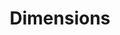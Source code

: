 ---
bigquery: https://console.cloud.google.com/bigquery?p=covid-19-dimensions-ai&page=table&d=data&t=publications
contributors: Digital Science, https://www.digital-science.com/
cost: Free for personal, non-commercial use.
description: Dimensions contains more than 100 million publications, ranging from
  articles published in scholarly journals, books and book chapters, to preprints
  and conference proceedings. All publications are contextualized with linked data
  sets, funding, publications, patents, clinical trials, and policy documents. You
  can also view associated categories, funders, institutions, and researcher profiles.
documentation: https://docs.dimensions.ai/bigquery/index.html
last_edit: 04/09/2022, 06:36:29
location: https://www.dimensions.ai/products/free/
maintained_by: Digital Science, https://www.digital-science.com/
schema_fields:
- publication_date
- inventor_names
- embargo_date
- grant_number
- links
- expiration_date
- research_org_state_names
- name
- start_year
- research_org_state_codes
- associated_publication_id
- publisher
- category_hrcs_rac
- research_org_cities
- categories
- labels
- funding_gbp
- expiration_year
- category_bra
- funding_nzd
- legal_status
- brief_title
- foa_number
- altmetrics
- established
- research_org_city_names
- funding_aud
- date_online
- category_icrp_ct
- funding_cad
- original_assignee_orgs
- ipcr
- associated_publication_pmid
- patent_ids
- current_assignee_orgs
- types
- year
- funder_org_state_codes
- pages
- acronyms
- category_rcdc
- funding_chf
- reference_ids
- conditions
- current_assignee_countries
- created_date
- associated_grant_ids
- category_sdg
- filing_year
- gender
- original_abstract
- source_id
- open_access_categories_v2
- filing_status
- description
- category_uoa
- granted_date
- assignee_countries
- license
- current_assignee
- subtitles
- application_number
- repository_id
- funding_jpy
- book_title
- abstract
- relationships
- research_orgs
- eisbn
- funding_amount
- aliases
- investigators
- associated_publication_doi
- start_date
- funder_countries
- language
- filing_date
- researcher_ids
- pmcid
- issue
- funder_org
- funding_cny
- acknowledgements
- title
- phase
- legal_events
- registry
- cpc
- open_access_categories
- address
- funder_orgs
- email_address
- citations
- interventions
- proceedings_title
- volume
- active_years
- category_for
- journal
- category_hra
- associated_publication_arxiv_id
- acronym
- editors
- original_assignee_countries
- assignee_orgs
- funder_org_countries
- family_id
- family_members_ids
- funding_currency
- mesh_terms
- publication_ids
- date_modified
- research_org_countries
- jurisdiction
- citations_count
- concepts
- repository_name
- funding_usd
- original_assignee
- arxiv_id
- priority_year
- date_inserted
- book_series_title
- resulting_publication_ids
- funding_eur
- kind
- pmid
- mesh_headings
- journal_lists
- conference
- date
- original_title
- type
- id
- cited_by_ids
- clinical_trial_ids
- end_date
- supporting_grant_ids
- end_year
- publication_year
- category_icrp_cso
- category_hrcs_hc
- parent_id
- citation_string
- doi
- research_org_country_names
- authors
- funder_org_cities
- funder_org_acronyms
- date_print
- date_imported_gbq
- date_normal
- metrics
- priority_date
- funding_details
- granted_year
- status
- repository_url
- wikipedia_url
- external_ids
- organisation_details
- isbn
- family_count
- resulting_publication_doi
- linkout
shortname: dimensions
tags:
- scholarly literature
- patents
- funding
- clinical trials
- academic profiles
terms_of_use: 'Use of both the Dimensions COVID-19 dataset and full Dimensions dataset
  are subject to the Dimensions Terms of use: https://www.dimensions.ai/policies-terms-legal '
title: Dimensions
uuid: dcff88bd-fe6b-4fdb-8159-809bf9d7bc1c
---
